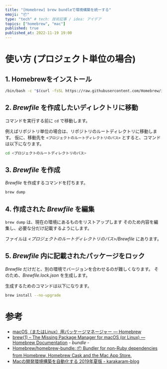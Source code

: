 ```yaml
---
title: "[Homebrew] brew bundleで環境構築を統一する"
emoji: "📦"
type: "tech" # tech: 技術記事 / idea: アイデア
topics: ["homebrew", "mac"]
published: true
published_at: 2022-11-19 19:00
---
```


# 使い方 (プロジェクト単位の場合)

## 1. Homebrewをインストール
```bash
/bin/bash -c "$(curl -fsSL https://raw.githubusercontent.com/Homebrew/install/HEAD/install.sh)"
```


## 2. _Brewfile_ を作成したいディレクトリに移動

コマンドを実行する前に `cd` で移動します。

例えばリポジトリ単位の場合は、リポジトリのルートディレクトリに移動します。
仮に、移動先を `<プロジェクトのルートディレクトリのパス>` とすると、コマンドは以下になります。
```bash
cd <プロジェクトのルートディレクトリのパス>
```


## 3. _Brewfile_ を作成

_Brewfile_ を作成するコマンドを打ちます。
```bash
brew dump
```


## 4. 作成された _Brewfile_ を編集

`brew dump` は、現在の環境にあるものをリストアップします
そのため内容を編集し、必要な分だけ記載するようにします。

ファイルは _<プロジェクトのルートディレクトリのパス>/Brewfile_ にあります。


## 5. _Brewfile_ 内に記載されたパッケージをロック

_Brewfile_ だけだと、別の環境でバージョンを合わせるのが難しくなります。
そのため、_Brewfile.lock.json_ を生成します。

生成するためのコマンドは以下になります。
```bash
brew install --no-upgrade
```



# 参考

- [macOS（またはLinux）用パッケージマネージャー — Homebrew](https://brew.sh/index_ja)
- [brew(1) – The Missing Package Manager for macOS (or Linux) — Homebrew Documentation](https://docs.brew.sh/Manpage#bundle-subcommand) _- bundle -_
- [Homebrew/homebrew-bundle: 📦 Bundler for non-Ruby dependencies from Homebrew, Homebrew Cask and the Mac App Store.](https://github.com/Homebrew/homebrew-bundle#usage)
- [Macの開発環境構築を自動化する 2019年夏版 - karakaram-blog](https://www.karakaram.com/how-to-automate-your-mac-set-up/)
